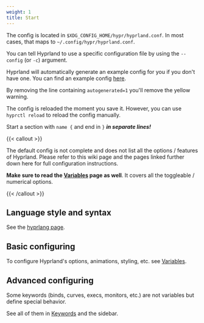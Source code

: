 ```yaml
---
weight: 1
title: Start
---
```


The config is located in `$XDG_CONFIG_HOME/hypr/hyprland.conf`. In most cases,
that maps to `~/.config/hypr/hyprland.conf`.

You can tell Hyprland to use a specific configuration file by using the
`--config` (or `-c`) argument.

Hyprland will automatically generate an example config for you if you don't have
one. You can find an example config
[here](https://github.com/hyprwm/Hyprland/blob/main/example/hyprland.conf).

By removing the line containing `autogenerated=1` you'll remove the yellow
warning.

The config is reloaded the moment you save it. However, you can use
`hyprctl reload` to reload the config manually.

Start a section with `name {` and end in `}` **_in separate lines!_**

{{< callout >}}

The default config is not complete and does not list all the options / features
of Hyprland. Please refer to this wiki page and the pages linked further down
here for full configuration instructions.

**Make sure to read the [Variables](./Variables) page as well**. It covers all
the toggleable / numerical options.

{{< /callout >}}

## Language style and syntax

See the [hyprlang page](../../Hypr-Ecosystem/hyprlang).

## Basic configuring

To configure Hyprland's options, animations, styling, etc. see
[Variables](./Variables).

## Advanced configuring

Some keywords (binds, curves, execs, monitors, etc.) are not variables but
define special behavior.

See all of them in [Keywords](./Keywords) and the sidebar.

